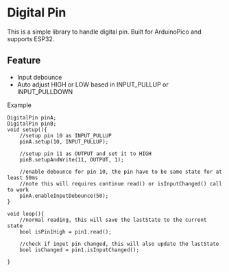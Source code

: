 # Digital Pin
This is a simple library to handle digital pin. Built for ArduinoPico and supports ESP32.

## Feature
- Input debounce
- Auto adjust HIGH or LOW based in INPUT_PULLUP or INPUT_PULLDOWN

Example
```
DigitalPin pinA;
DigitalPin pinB;
void setup(){
    //setup pin 10 as INPUT_PULLUP
    pinA.setup(10, INPUT_PULLUP);
    
    //setup pin 11 as OUTPUT and set it to HIGH
    pinB.setupAndWrite(11, OUTPUT, 1);
    
    //enable debounce for pin 10, the pin have to be same state for at least 50ms
    //note this will requires continue read() or isInputChanged() call to work 
    pinA.enableInputDebounce(50);
}

void loop(){
    //normal reading, this will save the lastState to the current state
    bool isPin1High = pin1.read();
    
    //check if input pin changed, this will also update the lastState
    bool isChanged = pin1.isInputChanged();
 
}
```

